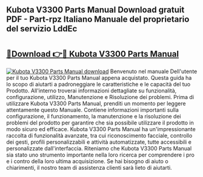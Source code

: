 ## Kubota V3300 Parts Manual Download gratuit PDF - Part-rpz Italiano Manuale del proprietario del servizio LddEc

# <h2><a href="http://dfbgdq.blite.top/?on=Kubota+V3300+Parts+Manual">🔗Download 👉🔴 Kubota V3300 Parts Manual</a></h2>

[![Kubota V3300 Parts Manual download](https://i.imgur.com/lujVjoI.png)](http://dfbgdq.blite.top/?on=Kubota+V3300+Parts+Manual)
Benvenuto nel manuale Dell'utente per il tuo Kubota V3300 Parts Manual appena acquistato. Questa guida ha lo scopo di aiutarti a padroneggiare le caratteristiche e le capacità del tuo Prodotto. All'interno troverai informazioni dettagliate su funzionalità, configurazione, utilizzo, Manutenzione e Risoluzione dei problemi. Prima di utilizzare Kubota V3300 Parts Manual, prenditi un momento per leggere attentamente questo Manuale. Contiene informazioni importanti sulla configurazione, il funzionamento, la manutenzione e la risoluzione dei problemi del prodotto per garantire che sia possibile utilizzare il prodotto in modo sicuro ed efficace. Kubota V3300 Parts Manual ha un'impressionante raccolta di funzionalità avanzate, tra cui riconoscimento facciale, controllo dei gesti, profili personalizzabili e attività automatizzate, tutte accessibili e personalizzate dall'interfaccia. Riteniamo che Kubota V3300 Parts Manual sia stato uno strumento importante nella loro ricerca per comprendere i pro e i contro della loro ultima acquisizione. Se hai bisogno di aiuto o chiarimenti, il nostro team di assistenza clienti sarà lieto di aiutarti.
